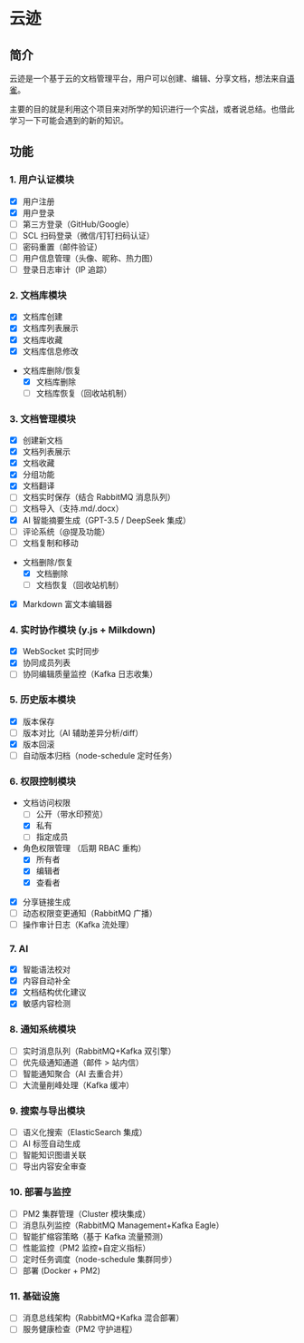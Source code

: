 # 云迹

## 简介

云迹是一个基于云的文档管理平台，用户可以创建、编辑、分享文档，想法来自[语雀](https://www.yuque.com/)。

主要的目的就是利用这个项目来对所学的知识进行一个实战，或者说总结。也借此学习一下可能会遇到的新的知识。

## 功能

### 1. 用户认证模块

- [x] 用户注册
- [x] 用户登录
- [ ] 第三方登录（GitHub/Google）
- [ ] SCL 扫码登录（微信/钉钉扫码认证）
- [ ] 密码重置（邮件验证）
- [ ] 用户信息管理（头像、昵称、热力图）
- [ ] 登录日志审计（IP 追踪）

### 2. 文档库模块

- [x] 文档库创建
- [x] 文档库列表展示
- [x] 文档库收藏
- [x] 文档库信息修改
- 文档库删除/恢复
  - [x] 文档库删除
  - [ ] 文档库恢复（回收站机制）

### 3. 文档管理模块

- [x] 创建新文档
- [x] 文档列表展示
- [x] 文档收藏
- [x] 分组功能
- [x] 文档翻译
- [ ] 文档实时保存（结合 RabbitMQ 消息队列）
- [ ] 文档导入（支持.md/.docx）
- [x] AI 智能摘要生成（GPT-3.5 / DeepSeek 集成）
- [ ] 评论系统（@提及功能）
- [ ] 文档复制和移动
- 文档删除/恢复
  - [x] 文档删除
  - [ ] 文档恢复（回收站机制）
- [x] Markdown 富文本编辑器

### 4. 实时协作模块 (y.js + Milkdown)

- [x] WebSocket 实时同步
- [x] 协同成员列表
- [ ] 协同编辑质量监控（Kafka 日志收集）

### 5. 历史版本模块

- [x] 版本保存
- [ ] 版本对比（AI 辅助差异分析/diff）
- [x] 版本回滚
- [ ] 自动版本归档（node-schedule 定时任务）

### 6. 权限控制模块

- 文档访问权限
  - [ ] 公开（带水印预览）
  - [x] 私有
  - [ ] 指定成员
- 角色权限管理 （后期 RBAC 重构）
  - [x] 所有者
  - [x] 编辑者
  - [x] 查看者
- [x] 分享链接生成
- [ ] 动态权限变更通知（RabbitMQ 广播）
- [ ] 操作审计日志（Kafka 流处理）

### 7. AI

- [x] 智能语法校对
- [x] 内容自动补全
- [x] 文档结构优化建议
- [x] 敏感内容检测

### 8. 通知系统模块

- [ ] 实时消息队列（RabbitMQ+Kafka 双引擎）
- [ ] 优先级通知通道（邮件 > 站内信）
- [ ] 智能通知聚合（AI 去重合并）
- [ ] 大流量削峰处理（Kafka 缓冲）

### 9. 搜索与导出模块

- [ ] 语义化搜索（ElasticSearch 集成）
- [ ] AI 标签自动生成
- [ ] 智能知识图谱关联
- [ ] 导出内容安全审查

### 10. 部署与监控

- [ ] PM2 集群管理（Cluster 模块集成）
- [ ] 消息队列监控（RabbitMQ Management+Kafka Eagle）
- [ ] 智能扩缩容策略（基于 Kafka 流量预测）
- [ ] 性能监控（PM2 监控+自定义指标）
- [ ] 定时任务调度（node-schedule 集群同步）
- [ ] 部署 (Docker + PM2)

### 11. 基础设施

- [ ] 消息总线架构（RabbitMQ+Kafka 混合部署）
- [ ] 服务健康检查（PM2 守护进程）
